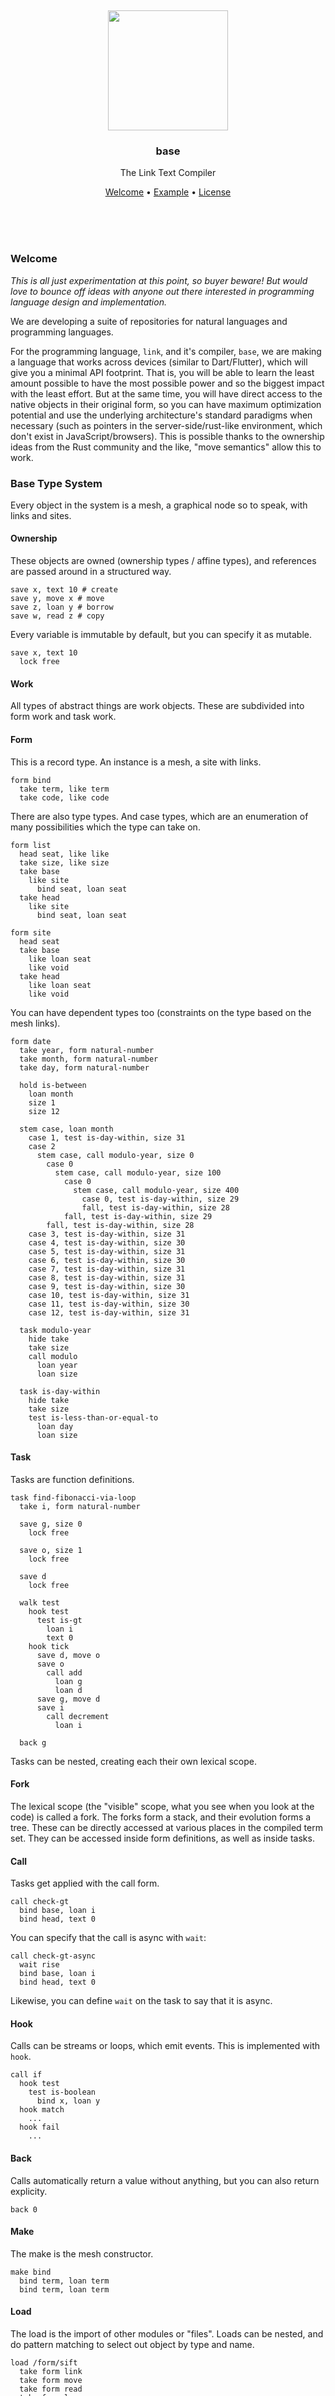 
<br/>
<br/>
<br/>
<br/>
<br/>
<br/>
<br/>

<p align='center'>
  <img src='https://github.com/drumworkteam/base/blob/make/view/view.svg?raw=true' height='192'>
</p>

<h3 align='center'>base</h3>
<p align='center'>
  The Link Text Compiler
</p>

<p align='center'>
  <a href='#welcome'>Welcome</a> •
  <a href='#example'>Example</a> •
  <a href='#license'>License</a>
</p>

<br/>
<br/>
<br/>

### Welcome

_This is all just experimentation at this point, so buyer beware! But would love to bounce off ideas with anyone out there interested in programming language design and implementation._

We are developing a suite of repositories for natural languages and programming languages.

For the programming language, `link`, and it's compiler, `base`, we are making a language that works across devices (similar to Dart/Flutter), which will give you a minimal API footprint. That is, you will be able to learn the least amount possible to have the most possible power and so the biggest impact with the least effort. But at the same time, you will have direct access to the native objects in their original form, so you can have maximum optimization potential and use the underlying architecture's standard paradigms when necessary (such as pointers in the server-side/rust-like environment, which don't exist in JavaScript/browsers). This is possible thanks to the ownership ideas from the Rust community and the like, "move semantics" allow this to work.

### Base Type System

Every object in the system is a mesh, a graphical node so to speak, with links and sites.

#### Ownership

These objects are owned (ownership types / affine types), and references are passed around in a structured way.

```link
save x, text 10 # create
save y, move x # move
save z, loan y # borrow
save w, read z # copy
```

Every variable is immutable by default, but you can specify it as mutable.

```link
save x, text 10
  lock free
```

#### Work

All types of abstract things are work objects. These are subdivided into form work and task work.

#### Form

This is a record type. An instance is a mesh, a site with links.

```link
form bind
  take term, like term
  take code, like code
```

There are also type types. And case types, which are an enumeration of many possibilities which the type can take on.

```link
form list
  head seat, like like
  take size, like size
  take base
    like site
      bind seat, loan seat
  take head
    like site
      bind seat, loan seat

form site
  head seat
  take base
    like loan seat
    like void
  take head
    like loan seat
    like void
```

You can have dependent types too (constraints on the type based on the mesh links).

```link
form date
  take year, form natural-number
  take month, form natural-number
  take day, form natural-number

  hold is-between
    loan month
    size 1
    size 12

  stem case, loan month
    case 1, test is-day-within, size 31
    case 2
      stem case, call modulo-year, size 0
        case 0
          stem case, call modulo-year, size 100
            case 0
              stem case, call modulo-year, size 400
                case 0, test is-day-within, size 29
                fall, test is-day-within, size 28
            fall, test is-day-within, size 29
        fall, test is-day-within, size 28
    case 3, test is-day-within, size 31
    case 4, test is-day-within, size 30
    case 5, test is-day-within, size 31
    case 6, test is-day-within, size 30
    case 7, test is-day-within, size 31
    case 8, test is-day-within, size 31
    case 9, test is-day-within, size 30
    case 10, test is-day-within, size 31
    case 11, test is-day-within, size 30
    case 12, test is-day-within, size 31

  task modulo-year
    hide take
    take size
    call modulo
      loan year
      loan size

  task is-day-within
    hide take
    take size
    test is-less-than-or-equal-to
      loan day
      loan size
```

#### Task

Tasks are function definitions.

```link
task find-fibonacci-via-loop
  take i, form natural-number

  save g, size 0
    lock free

  save o, size 1
    lock free

  save d
    lock free

  walk test
    hook test
      test is-gt
        loan i
        text 0
    hook tick
      save d, move o
      save o
        call add
          loan g
          loan d
      save g, move d
      save i
        call decrement
          loan i

  back g
```

Tasks can be nested, creating each their own lexical scope.

#### Fork

The lexical scope (the "visible" scope, what you see when you look at the code) is called a fork. The forks form a stack, and their evolution forms a tree. These can be directly accessed at various places in the compiled term set. They can be accessed inside form definitions, as well as inside tasks.

#### Call

Tasks get applied with the call form.

```link
call check-gt
  bind base, loan i
  bind head, text 0
```

You can specify that the call is async with `wait`:

```link
call check-gt-async
  wait rise
  bind base, loan i
  bind head, text 0
```

Likewise, you can define `wait` on the task to say that it is async.

#### Hook

Calls can be streams or loops, which emit events. This is implemented with `hook`.

```link
call if
  hook test
    test is-boolean
      bind x, loan y
  hook match
    ...
  hook fail
    ...
```

#### Back

Calls automatically return a value without anything, but you can also return explicity.

```
back 0
```

#### Make

The make is the mesh constructor.

```link
make bind
  bind term, loan term
  bind term, loan term
```

#### Load

The load is the import of other modules or "files". Loads can be nested, and do pattern matching to select out object by type and name.

```link
load /form/sift
  take form link
  take form move
  take form read
  take form loan
```

#### Lead

A lead is returned when there is a potential error or value as options.

#### Card

A card is a module. It belongs to a deck, the package.

#### Deck

A deck is a package. It belongs to a host, or an organization/entity.

#### Host

A host is used to bind data, usually for passing to a call, but can also be used to construct arbitrary trees of content.

```link
host hello, text <foo>
host world
  host bar, text <baz>
```

### Custom DSLs

You can build your own DSLs by defining a mine, mill, and mint which combines the two.

#### Mine

A mine is a parser. There are two types of mines by default, the text mine (which parses text/bits) and the tree mine (which parses the trees of terms). The tree of terms that you get initially is passed through the mine, and matched with a mill, to get the final mesh.

```link
mine bind
  mine term, term bind
    mine term
      take name
    mine room
      make case
        mine form, form sift
          take sift
```

#### Mill

The mill takes the streaming output from the mine, and converts it into mesh.

```link
mill bind
  mill term
    save term
  mill sift
    mill text
      save sift
    mill link
      mill road
        base seed
        make link
          bind road, link seed
          save sift
    mill move
      mill road
        base seed
        make move
          bind road, link seed
          save sift
    mill read
      mill road
        base seed
        make read
          bind road, link seed
          save sift
    mill loan
      mill road
        base seed
        make loan
          bind road, link seed
          save sift
    mill make, form make
      save sift
    mill call, form call
      save sift
    mill task, form task
      save sift
    mill task, form form
      save sift
  make bind
    bind term, link term
    bind term, link term
```

To construct your own DSLs, you simply define a mine which parses the term tree (following the example mines for inspiration), and define a mill to convert the mines parsings into mesh.

This gives us a way to transform text content to trees to meshes, and verify the transformation is correct.

Don't consider the trees of terms and the resulting objects as really an inflexible syntax which defines opaque objects and types. These are simple data structures encoding object trees and graphs, not like functional languages. So you are free to "compile" the object to create and run computation however you see fit, which gives you great ability.

### Project Cleanliness

Parentheses are always avoided in our base style. All files are named `base.link` inside of a folder, along with an optional `test.link` test file. Certain folder collections are standard, like Ruby on Rails.

### License

Copyright 2021-2022 <a href='https://drum.work'>DrumWork</a>

Licensed under the Apache License, Version 2.0 (the "License");
you may not use this file except in compliance with the License.
You may obtain a copy of the License at

    http://www.apache.org/licenses/LICENSE-2.0

Unless required by applicable law or agreed to in writing, software
distributed under the License is distributed on an "AS IS" BASIS,
WITHOUT WARRANTIES OR CONDITIONS OF ANY KIND, either express or implied.
See the License for the specific language governing permissions and
limitations under the License.

### DrumWork

This is being developed by the folks at [DrumWork](https://drum.work), a California-based project for helping humanity master information and computation. DrumWork started off in the winter of 2008 as a spark of an idea, to forming a company 10 years later in the winter of 2018, to a seed of a project just beginning its development phases. It is entirely bootstrapped by working full time and running [Etsy](https://etsy.com/shop/mountbuild) and [Amazon](https://www.amazon.com/s?rh=p_27%3AMount+Build) shops. Also find us on [Facebook](https://www.facebook.com/drumworkteam), [Twitter](https://twitter.com/drumworkteam), and [LinkedIn](https://www.linkedin.com/company/drumworkteam). Check out our other GitHub projects as well!

